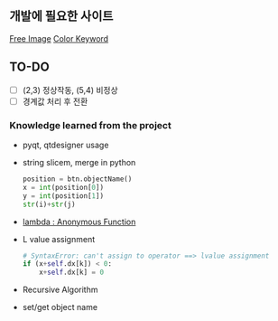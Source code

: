 ## 개발에 필요한 사이트
[Free Image](https://www.flaticon.com/home)
[Color Keyword](https://www.w3.org/TR/SVG11/types.html#ColorKeywords)

## TO-DO
- [ ] (2,3) 정상작동, (5,4) 비정상
- [ ] 경계값 처리 후 전환

### Knowledge learned from the project
- pyqt, qtdesigner usage

- string slicem, merge in python 

  ```python
  position = btn.objectName()
  x = int(position[0])
  y = int(position[1])
  str(i)+str(j)
  ```

- [lambda : Anonymous Function](https://dojang.io/mod/page/view.php?id=2359)

- L value assignment

  ```python
  # SyntaxError: can't assign to operator ==> lvalue assignment
  if (x+self.dx[k]) < 0:
      x+self.dx[k] = 0
  ```
  
- Recursive Algorithm

- set/get object name

